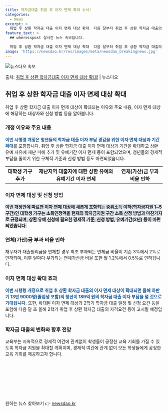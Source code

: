 ```yaml
---
title: 학자금대출 취업 후 이자 면제 확대 소식!
categories:
  - News
excerpt: >
  취업 후 상환 학자금 대출 이자 면제 대상 확대  다음 달부터 취업 후 상환 학자금 대출의 이자 면제 대상이…
feature_text: >
  ## whereispost 실시간 뉴스 속보입니다.

  취업 후 상환 학자금 대출 이자 면제 대상 확대  다음 달부터 취업 후 상환 학자금 대출의 이자 면제 대상이…
image: 'https://newsdao.kr/res/images/meta/newsdao_breakingnews.jpg'
---
```


![뉴스다오 속보](https://newsdao.kr/res/images/meta/newsdao_breakingnews.jpg)

<p>출처: <a href="https://newsdao.kr/4289" rel="dofollow">취업 후 상환 학자금대출 이자 면제 대상 확대!</a> | 뉴스다오</p>

<h2 data-ke-size="size26">취업 후 상환 학자금 대출 이자 면제 대상 확대</h2>
<p data-ke-size="size16">취업 후 상환 학자금 대출 이자 면제 대상이 확대되는 이유와 주요 내용, 이자 면제 대상에 해당하는 대상자와 신청 방법 등을 알아봅니다.</p>

<h3>개정 이유와 주요 내용</h3>
<p data-ke-size="size16"><b><span style="color: #1a5490;">이번 시행령 개정은 청년들의 학자금 대출 이자 부담 경감을 위한 이자 면제 대상과 기간 확대</span></b>를 포함합니다. 취업 후 상환 학자금 대출 이자 면제 대상과 기간을 확대하고 상환 유예 사유에 재난 피해 추가 및 유예기간 이자 면제 등이 포함되었으며, 청년들의 경제적 부담을 줄이기 위한 구체적 기준과 신청 방법 등도 마련되었습니다.</p>

<table>
  <tr>
    <td style="text-align: center; height: 17px;"><b>대학생 가구 추가</b></td>
    <td style="text-align: center; height: 17px;"><b>재난지역 대출자에 대한 상환 유예와 유예기간 이자 면제</b></td>
    <td style="text-align: center; height: 17px;"><b>연체(가산)금 부과 비율 인하</b></td>
  </tr>
</table>

<h3>이자 면제 대상 및 신청 방법</h3>
<p data-ke-size="size16"><b><span style="background-color: #21538527;">이번 개정안에 따르면 이자 면제 대상에 새롭게 포함되는 중위소득 이하(학자금지원 1~5구간)인 대학생 가구는 소득인정액을 현재의 학자금지원 구간 소득 산정 방법과 마찬가지로 규정되며, 상환 유예 신청에 필요한 경제적 기준, 신청 방법, 유예기간(2년) 등이 마련되었습니다.</span></b></p>

<h3>연체(가산)금 부과 비율 인하</h3>
<p data-ke-size="size16">채무자가 대출원리금을 연체할 경우 최초 부과되는 연체금 비율이 기존 3%에서 2%로 인하되며, 이후 달마다 부과되는 연체가산금 비율 또한 월 1.2%에서 0.5%로 인하됩니다.</p>

<h3>이자 면제 대상 확대 효과</h3>
<p data-ke-size="size16"><b><span style="color: #1a5490;">이번 시행령 개정으로 취업 후 상환 학자금 대출의 이자 면제 대상이 확대되면 올해 하반기 13만 9000명(졸업생 포함)의 청년이 189억 원의 학자금 대출 이자 부담을 덜 것으로 기대됩니다.</span></b> 또한, 확대된 이자 면제 대상과 2학기 학자금 대출 일정 및 신청 요건 등을 포함해 다음 달 초 올해 2학기 취업 후 상환 학자금 대출의 자격요건 등이 고시될 예정입니다.</p>

<h3>학자금 대출의 변화와 향후 전망</h3>
<p data-ke-size="size16">교육부는 지속적으로 경제적 여건에 관계없이 학생들이 공정한 교육 기회를 가질 수 있도록 학자금 지원을 확대할 계획이며, 경제적 여건에 관계 없이 모든 학생들에게 공정한 교육 기회를 제공하고자 합니다.</p>

<p data-ke-size="size16">&nbsp;</p>
<p data-ke-size="size16">&nbsp;</p>
<p data-ke-size="size16">&nbsp;</p>
<p data-ke-size="size16">&nbsp;</p> 

원하는 뉴스 찾아보기 👉 <a href="https://newsdao.kr" rel="dofollow">newsdao.kr</a>


